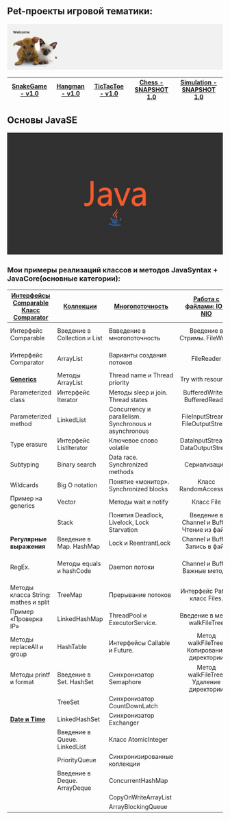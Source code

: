 
## Pet-проекты игровой тематики:

<p align="center">
  <img src="res/petprojects.png" alt="Sublime's custom image"/>
</p>


| [SnakeGame - v1.0](https://github.com/IT-DO/JavaSE/tree/main/src/Games/SnakeGame) 	|  [Hangman - v1.0](https://github.com/IT-DO/JavaSE/tree/main/src/Games/Hangman) 	|  [TicTacToe - v1.0](https://github.com/IT-DO/JavaSE/tree/main/src/Games/TicTacToe) 	|  [Chess - SNAPSHOT 1.0](https://github.com/IT-DO/JavaSE/tree/main/src/Games/Chess) 	|  [Simulation - SNAPSHOT 1.0](https://github.com/IT-DO/Simulation_3.0) |
|----------------------------------------------------------------------------------------	|------------------------------------------------------------------------------------	|----------------------------------------------------------------------------------------	|----------------------------------------------------------------------------------------	|--------------------------------------------------------------------------------------------------	|


## Основы JavaSE
<p align="center">
  <img src="res/e2f2b5f351eab248c0091b7047b460b6.jpg" alt="Sublime's custom image"/>
</p>

### Мои примеры реализаций классов и методов JavaSyntax + JavaCore(основные категории):

| [**Интерфейсы Comparable Класс Comparator**](https://github.com/IT-DO/JavaSE/tree/main/src/Java_Core/ComparableAndComparator) 	| [**Коллекции**](https://github.com/IT-DO/JavaSE/tree/main/src/Java_Core/Collections)                	| [**Многопоточность**](src/Java_Core/Multithreading)                                    	|        [**Работа с файлами: IO и NIO**](https://github.com/IT-DO/JavaSE/tree/main/src/Java_Core/InputOutputTests)        	| [**Nested классы**](https://github.com/IT-DO/JavaSE/tree/main/src/Java_Core/NestedClasses)    	| [**Streams**](https://github.com/IT-DO/JavaSE/tree/main/src/Java_Core/StreamAPI)                            	|
|--------------------------------------------	|------------------------------	|--------------------------------------------------------	|:--------------------------------------------:	|----------------------	|----------------------------------------	|
| Интерфейс Comparable                       	| Введение в Collection и List 	| Ввведение в многопоточность                            	| Введение в Стримы. FileWriter                	| Nested классы        	| Streams. Метод map                     	|
| Интерфейс Comparator                       	| ArrayList                    	| Варианты создания потоков                              	| FileReader                                   	| Static Nested класс  	| Метод filter                           	|
| [**Generics**](https://github.com/IT-DO/JavaSE/tree/main/src/Java_Core/Generics)                               	| Методы ArrayList             	| Thread name и Thread priority                          	| Try with resources                           	| Inner класс          	| Метод forEach                          	|
| Parameterized class                        	| Интерфейс Iterator           	| Методы sleep и join. Thread states                     	| BufferedWriter и BufferedReader              	| Local Inner класс    	| Метод reduce                           	|
| Parameterized method                       	| LinkedList                   	| Concurrency и parallelism.  Synchronous и asynchronous 	| FileInputStream и FileOutputStream           	| Anonymous класс      	| Метод sorted                           	|
| Type erasure                               	| Интерфейс ListIterator       	| Ключевое слово volatile                                	| DataInputStream и DataOutputStream           	|                      	| Method chaining                        	|
| Subtyping                                  	| Binary search                	| Data race. Synchronized methods                        	| Сериализация.                                	| [**Lambda выражения**](https://github.com/IT-DO/JavaSE/tree/main/src/Java_Core/Lambdas) 	| Метод concat                           	|
| Wildcards                                  	| Big O notation               	| Понятие «монитор». Synchronized blocks                 	| Класс RandomAccessFile                       	| Lambda выражения     	| Метод distinct                         	|
| Пример на generics                         	| Vector                       	| Методы wait и notify                                   	| Класс File                                   	| Predicate            	| Метод count                            	|
|                                            	| Stack                        	| Понятия Deadlock, Livelock, Lock Starvation            	| Введение в Channel и Buffer. Чтение из файла 	| Supplier             	| Метод peak                             	|
| **Регулярные выражения**                   	| Введение в Map. HashMap      	| Lock и ReentrantLock                                   	| Channel и Buffer. Запись в файл              	| Consumer             	| Метод flatMap                          	|
| RegEx.                                     	| Методы equals и hashCode     	| Daemon потоки                                          	| Channel и Buffer. Важные методы              	| Function             	| Метод collect: grouping и partitioning 	|
| Методы класса String: mathes и split       	| TreeMap                      	| Прерывание потоков                                     	| Интерфейс Path и класс Files.                	|                      	| Метод findFirst                        	|
| Пример «Проверка IP»                       	| LinkedHashMap                	| ThreadPool и ExecutorService.                          	| Введение в метод walkFileTree                	|                      	| Методы min и max                       	|
| Методы replaceAll и group                  	| HashTable                    	| Интерфейсы Callable и Future.                          	| Метод walkFileTree. Копирование директории   	|                      	| Метод limit                            	|
| Методы printf и format                     	| Введение в Set. HashSet      	| Синхронизатор Semaphore                                	| Метод walkFileTree. Удаление директории      	|                      	| Метод skip                             	|
|                                            	| TreeSet                      	| Синхронизатор CountDownLatch                           	|                                              	|                      	| Метод mapToInt                         	|
| [**Date и Time**](https://github.com/IT-DO/JavaSE/tree/main/src/Java_Core/DateTime)                                           	| LinkedHashSet                	| Синхронизатор Exchanger                                	|                                              	|                      	| Parallel Stream                        	|
|                                            	| Введение в Queue. LinkedList 	| Класс AtomicInteger                                    	|                                              	|                      	|                                        	|
|                                            	| PriorityQueue                	| Синхронизированные коллекции                           	|                                              	|                      	|                                        	|
|                                            	| Введение в Deque. ArrayDeque 	| ConcurrentHashMap                                      	|                                              	|                      	|                                        	|
|                                            	|                              	| CopyOnWriteArrayList                                   	|                                              	|                      	|                                        	|
|                                            	|                              	| ArrayBlockingQueue                                     	|                                              	|                      	|                                        	|





